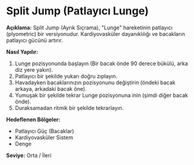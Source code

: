 # Split Jump (Patlayıcı Lunge)

**Açıklama:**
Split Jump (Ayrık Sıçrama), "Lunge" hareketinin patlayıcı (plyometric) bir versiyonudur. Kardiyovasküler dayanıklılığı ve bacakların patlayıcı gücünü artırır.

**Nasıl Yapılır:**
1.  Lunge pozisyonunda başlayın (Bir bacak önde 90 derece bükülü, arka diz yere yakın).
2.  Patlayıcı bir şekilde yukarı doğru zıplayın.
3.  Havadayken bacaklarınızın pozisyonunu değiştirin (öndeki bacak arkaya, arkadaki bacak öne).
4.  Yumuşak bir şekilde tekrar Lunge pozisyonuna inin (şimdi diğer bacak önde).
5.  Duraksamadan ritmik bir şekilde tekrarlayın.

**Hedeflenen Bölgeler:**
* Patlayıcı Güç (Bacaklar)
* Kardiyovasküler Sistem
* Denge

**Seviye:** Orta / İleri